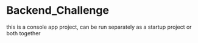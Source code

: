 # Backend_Challenge
this is a console app project, can be run separately as a startup project or both together

